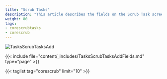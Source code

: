 ```yaml
---
title: "Scrub Tasks"
description: "This article describes the fields on the Scrub Task screen on TrueNAS CORE."
weight: 80
tags:
- corescrubtasks
- corescrub
---
```


![TasksScrubTasksAdd](/images/CORE/12.0/TasksScrubTasksAdd.png "Creating a new Scrub Task")

{{< include file="content/_includes/TasksScrubTasksAddFields.md" type="page" >}}

{{< taglist tag="corescrub" limit="10" >}}

